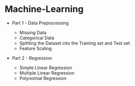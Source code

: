 # Machine-Learning

* Part 1 - Data Preprocessing
    * Missing Data
    * Categorical Data
    * Splitting the Dataset into the Training set and Test set
    * Feature Scaling

* Part 2 - Regression
    * Simple Linear Regression
    * Multiple Linear Regression
    * Polynomial Regression
